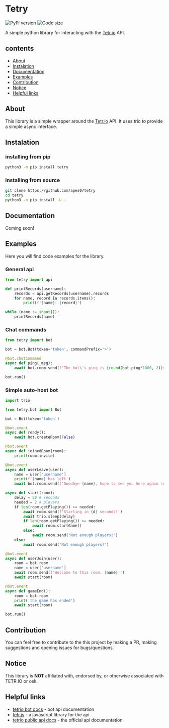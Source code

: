 
# Tetry

![PyPi version](https://img.shields.io/pypi/v/tetry.svg) ![Code size](https://img.shields.io/github/languages/code-size/apes0/tetry)

A simple python library for interacting with the [Tetr.io](https://tetr.io/) API.

## contents

- [About](#About)
- [Instalation](#Instalation)
- [Documentation](#Documentation)
- [Examples](#Examples)
- [Contribution](#Contribution)
- [Notice](#Notice)
- [Helpful links](#Helpful-links)

## About

This library is a simple wrapper around the [Tetr.io](https://tetr.io/) API. It uses trio to provide a simple async interface.

## Instalation

### installing from pip

```sh
python3 -m pip install tetry
```

### installing from source

```sh
git clone https://github.com/apes0/tetry
cd tetry
python3 -m pip install -U .
```

## Documentation

Coming soon!

## Examples

Here you will find code examples for the library.

### General api

```python
from tetry import api

def printRecords(username):
    records = api.getRecords(username).records
    for name, record in records.items():
        print(f'{name}: {record}')

while (name := input()):
    printRecords(name)

```

### Chat commands

```python
from tetry import bot

bot = bot.Bot(token='token', commandPrefix='>')

@bot.chatCommand
async def ping(_msg):
    await bot.room.send(f'The bot\'s ping is {round(bot.ping*1000, 2)}ms')

bot.run()

```

### Simple auto-host bot

```python
import trio

from tetry.bot import Bot

bot = Bot(token='token')

@bot.event
async def ready():
    await bot.createRoom(False)

@bot.event
async def joinedRoom(room):
    print(room.invite)

@bot.event
async def userLeave(user):
    name = user['username']
    print(f'{name} has left')
    await bot.room.send(f'Goodbye {name}, hope to see you here again soon!')

async def start(room):
    delay = 20 # seconds
    needed = 2 # players
    if len(room.getPlaying()) >= needed:
        await room.send(f'Starting in {d} seconds!')
        await trio.sleep(delay)
        if len(room.getPlaying()) >= needed:
            await room.startGame()
        else:
            await room.send('Not enough players!')
    else:
        await room.send('Not enough players!')

@bot.event
async def userJoin(user):
    room = bot.room
    name = user['username']
    await room.send(f'Welcome to this room, {name}!')
    await start(room)

@bot.event
async def gameEnd():
    room = bot.room
    print('the game has ended')
    await start(room)

bot.run()

```

## Contribution

You can feel free to contribute to the this project by making a PR, making suggestions and opening issues for bugs/questions.

## Notice

This library is **NOT** affiliated with, endorsed by, or otherwise associated with TETR.IO or osk.

## Helpful links

- [tetrio bot docs](https://github.com/Poyo-SSB/tetrio-bot-docs/) - bot api documentation
- [tetr.js](https://github.com/tetrjs/tetr.js/) - a javascript library for the api
- [tetrio public api docs](https://tetr.io/about/api/) - the official api documentation
